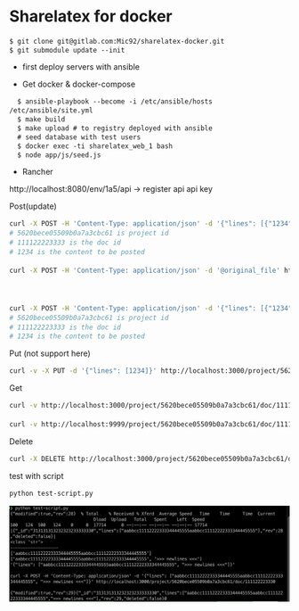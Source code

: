# Sharelatex for docker

```
$ git clone git@gitlab.com:Mic92/sharelatex-docker.git
$ git submodule update --init
```

- first deploy servers with ansible

- Get docker & docker-compose

```
  $ ansible-playbook --become -i /etc/ansible/hosts /etc/ansible/site.yml
  $ make build
  $ make upload # to registry deployed with ansible
  # seed database with test users
  $ docker exec -ti sharelatex_web_1 bash
  $ node app/js/seed.js
```

- Rancher

http://localhost:8080/env/1a5/api -> register api api key



Post(update)

```bash
curl -X POST -H 'Content-Type: application/json' -d '{"lines": [{"1234"}]}' http://localhost:3000/project/5620bece05509b0a7a3cbc61/doc/111122223330
# 5620bece05509b0a7a3cbc61 is project id
# 111122223333 is the doc id
# 1234 is the content to be posted

curl -X POST -H 'Content-Type: application/json' -d '@original_file' http://localhost:3000/project/5620bece05509b0a7a3cbc61/doc/111122223330



curl -X POST -H 'Content-Type: application/json' -d '{"lines": [{"1234"}]}' http://localhost:9999/project/5620bece05509b0a7a3cbc61/doc/111122223330
# 5620bece05509b0a7a3cbc61 is project id
# 111122223333 is the doc id
# 1234 is the content to be posted
```

Put (not support here)

```bash
curl -v -X PUT -d '{"lines": [1234]}' http://localhost:3000/project/5620bece05509b0a7a3cbc61/doc/111122223330
```

Get

```bash
curl -v http://localhost:3000/project/5620bece05509b0a7a3cbc61/doc/111122223330

curl -v http://localhost:9999/project/5620bece05509b0a7a3cbc61/doc/111122223330
```

Delete

```bash
curl -X DELETE http://localhost:3000/project/5620bece05509b0a7a3cbc61/doc/111122223330
```

test with script

```bash
python test-script.py
```

![Screen Shot 2020-04-26 at 18.38.30](img/Screen%20Shot%202020-04-26%20at%2018.38.30.png)